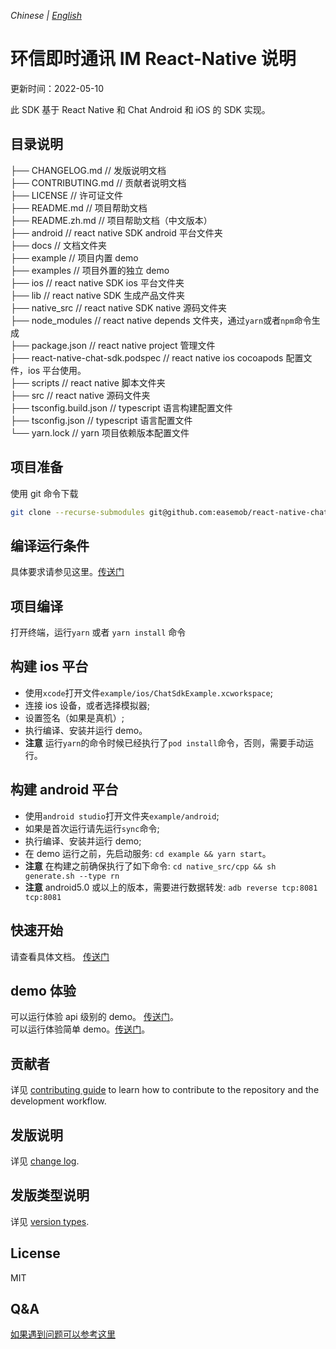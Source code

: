 _Chinese | [English](./README.md)_

# 环信即时通讯 IM React-Native 说明

更新时间：2022-05-10

此 SDK 基于 React Native 和 Chat Android 和 iOS 的 SDK 实现。

## 目录说明

├── CHANGELOG.md // 发版说明文档  
├── CONTRIBUTING.md // 贡献者说明文档  
├── LICENSE // 许可证文件  
├── README.md // 项目帮助文档  
├── README.zh.md // 项目帮助文档（中文版本）  
├── android // react native SDK android 平台文件夹  
├── docs // 文档文件夹  
├── example // 项目内置 demo  
├── examples // 项目外置的独立 demo  
├── ios // react native SDK ios 平台文件夹  
├── lib // react native SDK 生成产品文件夹  
├── native_src // react native SDK native 源码文件夹  
├── node_modules // react native depends 文件夹，通过`yarn`或者`npm`命令生成  
├── package.json // react native project 管理文件  
├── react-native-chat-sdk.podspec // react native ios cocoapods 配置文件，ios 平台使用。  
├── scripts // react native 脚本文件夹  
├── src // react native 源码文件夹  
├── tsconfig.build.json // typescript 语言构建配置文件  
├── tsconfig.json // typescript 语言配置文件  
└── yarn.lock // yarn 项目依赖版本配置文件

## 项目准备

使用 git 命令下载

```bash
git clone --recurse-submodules git@github.com:easemob/react-native-chat-sdk.git
```

## 编译运行条件

具体要求请参见这里。[传送门](./docs/quick-start.zh.md)

## 项目编译

打开终端，运行`yarn` 或者 `yarn install` 命令

## 构建 ios 平台

- 使用`xcode`打开文件`example/ios/ChatSdkExample.xcworkspace`;
- 连接 ios 设备，或者选择模拟器;
- 设置签名（如果是真机）;
- 执行编译、安装并运行 demo。
- **注意** 运行`yarn`的命令时候已经执行了`pod install`命令，否则，需要手动运行。

## 构建 android 平台

- 使用`android studio`打开文件夹`example/android`;
- 如果是首次运行请先运行`sync`命令;
- 执行编译、安装并运行 demo;
- 在 demo 运行之前，先启动服务: `cd example && yarn start`。
- **注意** 在构建之前确保执行了如下命令: `cd native_src/cpp && sh generate.sh --type rn`
- **注意** android5.0 或以上的版本，需要进行数据转发: `adb reverse tcp:8081 tcp:8081`

## 快速开始

请查看具体文档。 [传送门](./docs/quick-start.zh.md)

## demo 体验

可以运行体验 api 级别的 demo。 [传送门](./example/package.json)。  
可以运行体验简单 demo。[传送门](./examples/simple_demo/package.json)。

## 贡献者

详见 [contributing guide](./CONTRIBUTING.md) to learn how to contribute to the repository and the development workflow.

## 发版说明

详见 [change log](./CHANGELOG.md).

## 发版类型说明

详见 [version types](./docs/version-types.zh.md).

## License

MIT

## Q&A

[如果遇到问题可以参考这里](./docs/others.md)
